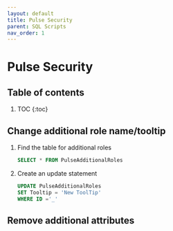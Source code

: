 ```yaml
---
layout: default
title: Pulse Security
parent: SQL Scripts
nav_order: 1
---
```


# Pulse Security

## Table of contents

1. TOC
{:toc}

## Change additional role name/tooltip

1. Find the table for additional roles
    ```sql
    SELECT * FROM PulseAdditionalRoles
    ```
2. Create an update statement
    ```sql
    UPDATE PulseAdditionalRoles
    SET Tooltip = 'New ToolTip'
    WHERE ID ='_'

## Remove additional attributes

